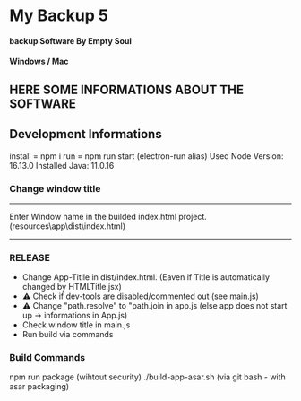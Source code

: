 # My Backup 5
#### backup Software By Empty Soul
#### Windows / Mac

## HERE SOME INFORMATIONS ABOUT THE SOFTWARE

## Development Informations
install = npm i
run = npm run start (electron-run alias)
Used Node Version: 16.13.0
Installed Java: 11.0.16
### Change window title
----------------------
Enter Window name in the builded index.html project. (resources\app\dist\index.html)
_________
### RELEASE
- Change App-Titile in dist/index.html. (Eaven if Title is automatically changed by HTMLTitle.jsx)
- ⚠️ Check if dev-tools are disabled/commented out (see main.js)
- ⚠️ Change "path.resolve" to "path.join in app.js (else app does not start up -> informations in App.js)
- Check window title in main.js
- Run build via commands

### Build Commands
 npm run package (wihtout security)
 ./build-app-asar.sh (via git bash - with asar packaging)
